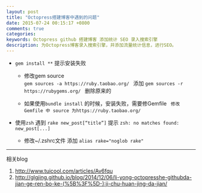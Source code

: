 ```yaml
---
layout: post
title: "Octopress搭建博客中遇到的问题"
date: 2015-07-24 00:15:17 +0800
comments: true
categories: 
keywords: Octopress github 搭建博客 添加统计 SEO 录入搜索引擎
description: 为Octopress博客录入搜索引擎，并添加流量统计信息，进行SEO。
---
```


* ```gem install **``` 提示安装失败
	* 修改gem source  
	 ```gem sources -a https://ruby.taobao.org/ ``` 添加
 	 ```gem sources -r https://rubygems.org/ ``` 删除原来的

	* 如果使用``` bundle install ``` 的时候，安装失败，需要修Gemfile
  	 ``` 修改Gemfile 中 source 为https://ruby.taobao.org/```

*  使用```zsh``` 遇到 ```rake new_post[“title”]```  提示 ``` zsh: no matches found: new_post[...] ```
	* 修改~/.zshrc文件 添加 ``` alias rake="noglob rake" ```


---

相关blog

 1. <http://www.tuicool.com/articles/Av6fqu>
 2. <http://glgjing.github.io/blog/2014/12/06/li-yong-octopresshe-githubda-jian-ge-ren-bo-ke-(%5B%3F%5D-):ji-chu-huan-jing-da-jian/>
 




